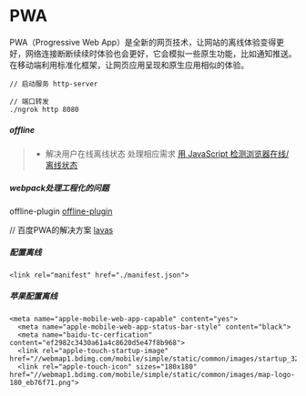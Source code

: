 # PWA

PWA（Progressive Web App）是全新的网页技术，让网站的离线体验变得更好，网络连接断断续续时体验也会更好，它会模拟一些原生功能，比如通知推送。在移动端利用标准化框架，让网页应用呈现和原生应用相似的体验。

```
// 启动服务 http-server

// 端口转发
./ngrok http 8080
```

##### offline
> - 解决用户在线离线状态 处理相应需求
[用 JavaScript 检测浏览器在线/离线状态](http://www.css88.com/archives/tag/offline)

##### webpack处理工程化的问题
offline-plugin
[offline-plugin](https://www.npmjs.com/package/offline-plugin)

// 百度PWA的解决方案
[lavas](https://lavas.baidu.com/)

##### 配置离线
```
<link rel="manifest" href="./manifest.json">
```
##### 苹果配置离线
```
<meta name="apple-mobile-web-app-capable" content="yes">
  <meta name="apple-mobile-web-app-status-bar-style" content="black">
  <meta name="baidu-tc-cerfication" content="ef2982c3430a61a4c8620d5e47f8b968">
  <link rel="apple-touch-startup-image" href="//webmap1.bdimg.com/mobile/simple/static/common/images/startup_320_460_96280c8.jpg">
  <link rel="apple-touch-icon" sizes="180x180" href="//webmap1.bdimg.com/mobile/simple/static/common/images/map-logo-180_eb76f71.png">
```
